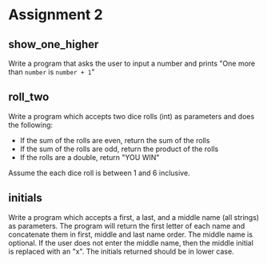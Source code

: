 # Assignment 2

## show_one_higher

Write a program that asks the user to input a number and prints "One more than `number` is `number + 1`"

## roll_two

Write a program which accepts two dice rolls (int) as parameters and does the following:

- If the sum of the rolls are even, return the sum of the rolls
- If the sum of the rolls are odd, return the product of the rolls
- If the rolls are a double, return "YOU WIN"

Assume the each dice roll is between 1 and 6 inclusive.

## initials

Write a program which accepts a first, a last, and a middle name (all strings) as parameters. The program will return the first letter of each name and concatenate them in first, middle and last name order. The middle name is optional. If the user does not enter the middle name, then the middle initial is replaced with an "x". The initials returned should be in lower case.